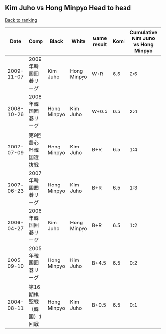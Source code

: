 ## Kim Juho vs Hong Minpyo Head to head

[Back to ranking](../../index.md)




| **Date** | **Comp** | **Black** | **White** | **Game result** | **Komi** | **Cumulative Kim Juho vs Hong Minpyo** | **Kim Juho streak** | **Hong Minpyo streak** | 
| --- | --- | --- | --- | --- | --- | --- | --- | --- |
| 2009-11-07 | 2009年韓国囲碁リーグ | Kim Juho | Hong Minpyo | W+R | 6.5 | 2:5 | 0 | 1 | 
| 2008-10-26 | 2008年韓国囲碁リーグ | Hong Minpyo | Kim Juho | W+0.5 | 6.5 | 2:4 | 1 | 0 | 
| 2007-07-09 | 第9回農心杯韓国選抜戦 | Hong Minpyo | Kim Juho | B+R | 6.5 | 1:4 | 0 | 2 | 
| 2007-06-23 | 2007年韓国囲碁リーグ | Hong Minpyo | Kim Juho | B+R | 6.5 | 1:3 | 0 | 1 | 
| 2006-04-27 | 2006年韓国囲碁リーグ | Kim Juho | Hong Minpyo | B+R | 6.5 | 1:2 | 1 | 0 | 
| 2005-09-10 | 2005年韓国囲碁リーグ | Hong Minpyo | Kim Juho | B+4.5 | 6.5 | 0:2 | 0 | 2 | 
| 2004-08-11 | 第16期棋聖戦（韓国）1回戦 | Hong Minpyo | Kim Juho | B+0.5 | 6.5 | 0:1 | 0 | 1 |




